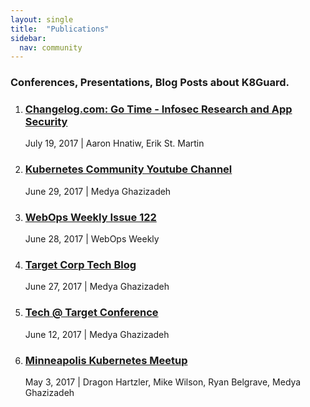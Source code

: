 ```yaml
---
layout: single
title:  "Publications"
sidebar:
  nav: community
---
```



### Conferences, Presentations, Blog Posts about K8Guard.

1. ### [Changelog.com: Go Time - Infosec Research and App Security](https://changelog.com/gotime/51)
    July 19, 2017 | Aaron Hnatiw, Erik St. Martin
1. ### [Kubernetes Community Youtube Channel](https://www.youtube.com/watch?v=9W6sGmjsW_c)  
    June 29, 2017 | Medya Ghazizadeh
1. ### [WebOps Weekly Issue 122](https://webopsweekly.com/issues/122)  
    June 28, 2017 | WebOps Weekly
1. ### [Target Corp Tech Blog](http://target.github.io/infrastructure/k8guard-the-guardian-angel-for-kuberentes)  
    June 27, 2017 | Medya Ghazizadeh
1. ### [Tech @ Target Conference]()  
    June 12, 2017 | Medya Ghazizadeh
1. ### [Minneapolis Kubernetes Meetup](https://www.meetup.com/Minneapolis-Kubernetes-Meetup/events/239191631/)  
    May 3, 2017 | Dragon Hartzler, Mike Wilson, Ryan Belgrave, Medya Ghazizadeh
